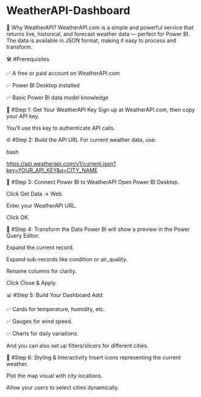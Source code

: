 # WeatherAPI-Dashboard
🎯 Why WeatherAPI?
WeatherAPI.com is a simple and powerful service that returns live, historical, and forecast weather data — perfect for Power BI. The data is available in JSON format, making it easy to process and transform.

🛠️ #Prerequisites

✅ A free or paid account on WeatherAPI.com

✅ Power BI Desktop installed

✅ Basic Power BI data model knowledge

🔑 #Step 1: Get Your WeatherAPI Key
Sign up at WeatherAPI.com, then copy your API key.

You’ll use this key to authenticate API calls.

🌐 #Step 2: Build the API URL
For current weather data, use:

bash

https://api.weatherapi.com/v1/current.json?key=YOUR_API_KEY&q=CITY_NAME

🧠 #Step 3: Connect Power BI to WeatherAPI
Open Power BI Desktop.

Click Get Data → Web.

Enter your WeatherAPI URL.

Click OK.

🧹 #Step 4: Transform the Data
Power BI will show a preview in the Power Query Editor:

Expand the current record.

Expand sub-records like condition or air_quality.

Rename columns for clarity.

Click Close & Apply.

📊 #Step 5: Build Your Dashboard
Add:

✅ Cards for temperature, humidity, etc.

✅ Gauges for wind speed.

✅ Charts for daily variations.

And you can also set up filters/slicers for different cities.

🎨 #Step 6: Styling & Interactivity
Insert icons representing the current weather.

Plot the map visual with city locations.

Allow your users to select cities dynamically.
